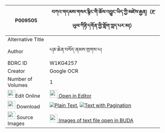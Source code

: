 |P009505|བཀའ་གདམས་གསར་རྙིང་གི་ཆོས་འབྱུང་ཡིད་ཀྱི་མཛེས་རྒྱན།（རྔ་ཡུལ་ཀིརྟི་དགོན་གྱི་གློག་ཀླད་པར་མ།） 
| --- | --- 
|Alternative Title |
|Author| པཎ་ཆེན་བསོད་ནམས་གྲགས་པ།
|BDRC ID | W1KG4257
|Creator | Google OCR
|Number of Volumes| 1
|<img width="25" src="https://img.icons8.com/color/25/000000/edit-property.png">Edit Online| [<img width="25" src="https://avatars.githubusercontent.com/u/45091458?s=200&v=4"> Open in Editor](http://editor.openpecha.org/P009505)
|<img width="25" src="https://img.icons8.com/fluent/48/000000/download-2.png"/>  Download | [![](https://img.icons8.com/color/20/000000/txt.png)Plain Text](https://github.com/Openpecha/P009505/releases/download/v1/ka_dam_sarnying_gi_chojung_yi__plain_P009505.zip), [![](https://img.icons8.com/color/20/000000/txt.png)Text with Pagination](https://github.com/Openpecha/P009505/releases/download/v1/ka_dam_sarnying_gi_chojung_yi__pages_P009505.zip)
|<img width="25" src="https://img.icons8.com/plasticine/100/000000/pictures-folder.png"/>  Source Images | [<img width="25" src="https://library.bdrc.io/icons/BUDA-small.svg"> Images of text file open in BUDA](https://library.bdrc.io/show/bdr:W1KG4257)